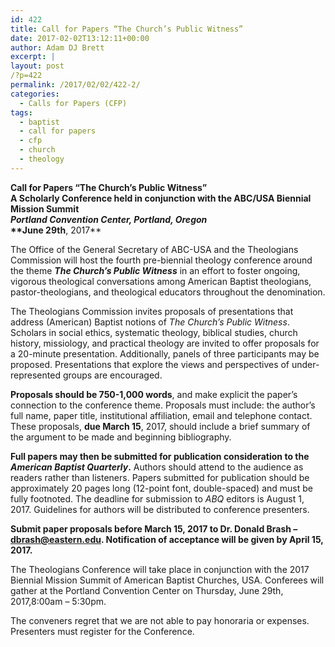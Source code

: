 ```yaml
---
id: 422
title: Call for Papers “The Church’s Public Witness”
date: 2017-02-02T13:12:11+00:00
author: Adam DJ Brett
excerpt: |
layout: post
/?p=422
permalink: /2017/02/02/422-2/
categories:
  - Calls for Papers (CFP)
tags:
  - baptist
  - call for papers
  - cfp
  - church
  - theology
---
```

**Call for Papers ****“The Church’s Public Witness”**  
A Scholarly Conference held in conjunction with the ABC/USA Biennial Mission Summit  
_Portland Convention Center, Portland, Oregon_  
**June 29****th****, 2017**

The Office of the General Secretary of ABC-USA and the Theologians Commission will host the fourth pre-biennial theology conference around the theme **_The Church’s Public Witness_** in an effort to foster ongoing, vigorous theological conversations among American Baptist theologians, pastor-theologians, and theological educators throughout the denomination.

The Theologians Commission invites proposals of presentations that address (American) Baptist notions of _The Church’s Public Witness_. Scholars in social ethics, systematic theology, biblical studies, church history, missiology, and practical theology are invited to offer proposals for a 20-minute presentation. Additionally, panels of three participants may be proposed. Presentations that explore the views and perspectives of under-represented groups are encouraged.

**Proposals should be 750-1,000 words**, and make explicit the paper’s connection to the conference theme. Proposals must include: the author’s full name, paper title, institutional affiliation, email and telephone contact. These proposals, **due <span tabindex="0" data-term="goog_1496140908">March 15</span>**, 2017, should include a brief summary of the argument to be made and beginning bibliography.

**Full papers may then be submitted for publication consideration to the _American Baptist Quarterly_.** Authors should attend to the audience as readers rather than listeners. Papers submitted for publication should be approximately 20 pages long (12-point font, double-spaced) and must be fully footnoted. The deadline for submission to _ABQ_ editors is <span tabindex="0" data-term="goog_1496140909">August 1, 2017</span>. Guidelines for authors will be distributed to conference presenters.

**Submit paper proposals before <span tabindex="0" data-term="goog_1496140910">March 15, 2017</span> to Dr. Donald Brash &#8211; <a href="mailto:dbrash@eastern.edu" target="_blank" rel="noopener noreferrer">dbrash@eastern.edu</a>. Notification of acceptance will be given by <span tabindex="0" data-term="goog_1496140911">April 15, 2017</span>.**

The Theologians Conference will take place in conjunction with the 2017 Biennial Mission Summit of American Baptist Churches, USA. Conferees will gather at the Portland Convention Center <span tabindex="0" data-term="goog_1496140912">on Thursday</span>, June 29th, 2017,<span tabindex="0" data-term="goog_1496140913">8:00am – 5:30pm</span>.

The conveners regret that we are not able to pay honoraria or expenses. Presenters must register for the Conference.
